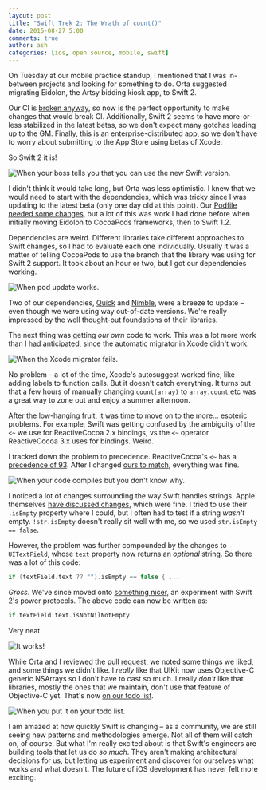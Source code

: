 ```yaml
---
layout: post
title: "Swift Trek 2: The Wrath of count()"
date: 2015-08-27 5:00
comments: true
author: ash
categories: [ios, open source, mobile, swift]
---
```


On Tuesday at our mobile practice standup, I mentioned that I was in-between projects and looking for something to do. Orta suggested migrating Eidolon, the Artsy bidding kiosk app, to Swift 2.

Our CI is [broken anyway](https://github.com/artsy/eidolon/pull/466), so now is the perfect opportunity to make changes that would break CI. Additionally, Swift 2 seems to have more-or-less stabilized in the latest betas, so we don't expect many gotchas leading up to the GM. Finally, this is an enterprise-distributed app, so we don't have to worry about submitting to the App Store using betas of Xcode.

So Swift 2 it is!

<!-- more -->

![When your boss tells you that you can use the new Swift version.](http://media1.giphy.com/media/7PzALWNJotBxS/giphy.gif)

I didn't think it would take long, but Orta was less optimistic. I knew that we would need to start with the dependencies, which was tricky since I was updating to the latest beta (only one day old at this point). Our [Podfile needed some changes](https://github.com/artsy/eidolon/commit/b77a9c2add780a52aac2c48b9cd3a5eb257ab003#diff-4a25b996826623c4a3a4910f47f10c30R59), but a lot of this was work I had done before when initially moving Eidolon to CocoaPods frameworks, then to Swift 1.2.

Dependencies are weird. Different libraries take different approaches to Swift changes, so I had to evaluate each one individually. Usually it was a matter of telling CocoaPods to use the branch that the library was using for Swift 2 support. It took about an hour or two, but I got our dependencies working.

![When pod update works.](http://i.imgur.com/IO1QU8E.gif)

Two of our dependencies, [Quick](https://github.com/Quick/Quick) and [Nimble](https://github.com/Quick/Nimble), were a breeze to update – even though we were using way out-of-date versions. We're really impressed by the well thought-out foundations of their libraries.

The next thing was getting _our own_ code to work. This was a lot more work than I had anticipated, since the automatic migrator in Xcode didn't work.

![When the Xcode migrator fails.](http://i.imgur.com/abykDJa.gif)

No problem – a lot of the time, Xcode's autosuggest worked fine, like adding labels to function calls. But it doesn't catch everything. It turns out that a few hours of manually changing `count(array)` to `array.count` etc was a great way to zone out and enjoy a summer afternoon.

After the low-hanging fruit, it was time to move on to the more... esoteric problems. For example, Swift was getting confused by the ambiguity of the `<~` we use for ReactiveCocoa 2.x bindings, vs the `<~` operator ReactiveCocoa 3.x uses for bindings. Weird.

I tracked down the problem to precedence. ReactiveCocoa's `<~` has a [precedence of 93](https://github.com/ReactiveCocoa/ReactiveCocoa/blob/5b19af9b2777462e37ead2dfea95e1fea74b7d63/ReactiveCocoa/Swift/Property.swift#L193). After I changed [ours to match](https://github.com/ashfurrow/Swift-RAC-Macros/commit/57b041d8a99a3e2a90583709ed7ed91f8ca271b8), everything was fine.

![When your code compiles but you don't know why.](http://media3.giphy.com/media/PrAMyghZaYjm/giphy.gif)

I noticed a lot of changes surrounding the way Swift handles strings. Apple themselves [have discussed changes](https://developer.apple.com/swift/blog/?id=30), which were fine. I tried to use their `.isEmpty` property where I could, but I often had to test if a string _wasn't_ empty. `!str.isEmpty` doesn't really sit well with me, so we used `str.isEmpty == false`.

However, the problem was further compounded by the changes to `UITextField`, whose `text` property now returns an _optional_ string. So there was a lot of this code:

```swift
if (textField.text ?? "").isEmpty == false { ...
```

_Gross_. We've since moved onto [something nicer](https://github.com/artsy/eidolon/pull/498), an experiment with Swift 2's power protocols. The above code can now be written as:

```swift
if textField.text.isNotNilNotEmpty
```

Very neat.

![It works!](https://38.media.tumblr.com/tumblr_m8mpwh1gTe1qciljio1_500.gif)

While Orta and I reviewed the [pull request](https://github.com/artsy/eidolon/pull/496), we noted some things we liked, and some things we didn't like. I _really_ like that UIKit now uses Objective-C generic NSArrays so I don't have to cast so much. I really _don't_ like that libraries, mostly the ones that we maintain, don't use that feature of Objective-C yet. That's now [on our todo list](https://github.com/artsy/mobile/issues/54).

![When you put it on your todo list.](http://media3.giphy.com/media/52VjAeGgj78GY/giphy.gif)

I am amazed at how quickly Swift is changing – as a community, we are still seeing new patterns and methodologies emerge. Not all of them will catch on, of course. But what I'm really excited about is that Swift's engineers are building tools that let us do _so much_. They aren't making architectural decisions for us, but letting us experiment and discover for ourselves what works and what doesn't. The future of iOS development has never felt more exciting.
